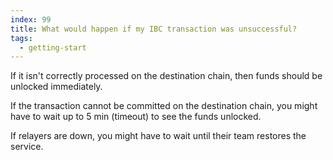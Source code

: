 ```yaml
---
index: 99
title: What would happen if my IBC transaction was unsuccessful?
tags: 
  - getting-start
---
```


If it isn't correctly processed on the destination chain, then funds should be unlocked immediately.

If the transaction cannot be committed on the destination chain, you might have to wait up to 5 min (timeout) to see the funds unlocked.

If relayers are down, you might have to wait until their team restores the service.
